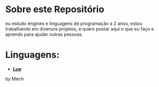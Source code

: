 # Sobre este Repositório

eu estudo engines e linguagens de programação a 2 anos,
estou trabalhando em diversos projetos, 
e quero postar aqui o que eu faço e aprendo para ajudar outras pessoas.

# Linguagens:
* ***[Lua](https://github.com/MechOfc/Programmation/tree/main/Lua)***


by Mech